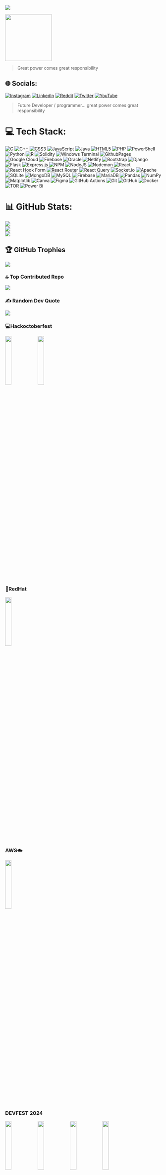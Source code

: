 [![](https://visitcount.itsvg.in/api?id=Ro706&label=Profile%20Views&color=1&pretty=false)](https://visitcount.itsvg.in)

<img align="center" height="150" src="https://media.giphy.com/media/LMcB8XospGZO8UQq87/giphy.gif"/>

> Great power comes great responsibility
## 🌐 Socials:
[![Instagram](https://img.shields.io/badge/Instagram-%23E4405F.svg?logo=Instagram&logoColor=white)](https://www.instagram.com/ro706_coder/) [![LinkedIn](https://img.shields.io/badge/LinkedIn-%230077B5.svg?logo=linkedin&logoColor=white)](https://www.linkedin.com/in/rohit-mandal-97535a259/) [![Reddit](https://img.shields.io/badge/Reddit-%23FF4500.svg?logo=Reddit&logoColor=white)](https://www.reddit.com/user/roco404/)  [![Twitter](https://img.shields.io/badge/Twitter-%231DA1F2.svg?logo=Twitter&logoColor=white)](https://twitter.com/RohitMa68312212) [![YouTube](https://img.shields.io/badge/YouTube-%23FF0000.svg?logo=YouTube&logoColor=white)](https://www.youtube.com/@sitian_rohit) <br/>
>Future Developer / programmer...
>great power comes great responsibility
# 💻 Tech Stack:
![C](https://img.shields.io/badge/c-%2300599C.svg?style=for-the-badge&logo=c&logoColor=white) ![C++](https://img.shields.io/badge/c++-%2300599C.svg?style=for-the-badge&logo=c%2B%2B&logoColor=white) ![CSS3](https://img.shields.io/badge/css3-%231572B6.svg?style=for-the-badge&logo=css3&logoColor=white) ![JavaScript](https://img.shields.io/badge/javascript-%23323330.svg?style=for-the-badge&logo=javascript&logoColor=%23F7DF1E) ![Java](https://img.shields.io/badge/java-%23ED8B00.svg?style=for-the-badge&logo=openjdk&logoColor=white) ![HTML5](https://img.shields.io/badge/html5-%23E34F26.svg?style=for-the-badge&logo=html5&logoColor=white) ![PHP](https://img.shields.io/badge/php-%23777BB4.svg?style=for-the-badge&logo=php&logoColor=white) ![PowerShell](https://img.shields.io/badge/PowerShell-%235391FE.svg?style=for-the-badge&logo=powershell&logoColor=white) ![Python](https://img.shields.io/badge/python-3670A0?style=for-the-badge&logo=python&logoColor=ffdd54) ![R](https://img.shields.io/badge/r-%23276DC3.svg?style=for-the-badge&logo=r&logoColor=white) ![Solidity](https://img.shields.io/badge/Solidity-%23363636.svg?style=for-the-badge&logo=solidity&logoColor=white) ![Windows Terminal](https://img.shields.io/badge/Windows%20Terminal-%234D4D4D.svg?style=for-the-badge&logo=windows-terminal&logoColor=white) ![GithubPages](https://img.shields.io/badge/github%20pages-121013?style=for-the-badge&logo=github&logoColor=white) ![Google Cloud](https://img.shields.io/badge/GoogleCloud-%234285F4.svg?style=for-the-badge&logo=google-cloud&logoColor=white) ![Firebase](https://img.shields.io/badge/firebase-%23039BE5.svg?style=for-the-badge&logo=firebase) ![Oracle](https://img.shields.io/badge/Oracle-F80000?style=for-the-badge&logo=oracle&logoColor=white) ![Netlify](https://img.shields.io/badge/netlify-%23000000.svg?style=for-the-badge&logo=netlify&logoColor=#00C7B7) ![Bootstrap](https://img.shields.io/badge/bootstrap-%238511FA.svg?style=for-the-badge&logo=bootstrap&logoColor=white) ![Django](https://img.shields.io/badge/django-%23092E20.svg?style=for-the-badge&logo=django&logoColor=white) ![Flask](https://img.shields.io/badge/flask-%23000.svg?style=for-the-badge&logo=flask&logoColor=white) ![Express.js](https://img.shields.io/badge/express.js-%23404d59.svg?style=for-the-badge&logo=express&logoColor=%2361DAFB) ![NPM](https://img.shields.io/badge/NPM-%23CB3837.svg?style=for-the-badge&logo=npm&logoColor=white) ![NodeJS](https://img.shields.io/badge/node.js-6DA55F?style=for-the-badge&logo=node.js&logoColor=white) ![Nodemon](https://img.shields.io/badge/NODEMON-%23323330.svg?style=for-the-badge&logo=nodemon&logoColor=%BBDEAD) ![React](https://img.shields.io/badge/react-%2320232a.svg?style=for-the-badge&logo=react&logoColor=%2361DAFB) ![React Hook Form](https://img.shields.io/badge/React%20Hook%20Form-%23EC5990.svg?style=for-the-badge&logo=reacthookform&logoColor=white) ![React Router](https://img.shields.io/badge/React_Router-CA4245?style=for-the-badge&logo=react-router&logoColor=white) ![React Query](https://img.shields.io/badge/-React%20Query-FF4154?style=for-the-badge&logo=react%20query&logoColor=white) ![Socket.io](https://img.shields.io/badge/Socket.io-black?style=for-the-badge&logo=socket.io&badgeColor=010101) ![Apache](https://img.shields.io/badge/apache-%23D42029.svg?style=for-the-badge&logo=apache&logoColor=white) ![SQLite](https://img.shields.io/badge/sqlite-%2307405e.svg?style=for-the-badge&logo=sqlite&logoColor=white) ![MongoDB](https://img.shields.io/badge/MongoDB-%234ea94b.svg?style=for-the-badge&logo=mongodb&logoColor=white) ![MySQL](https://img.shields.io/badge/mysql-4479A1.svg?style=for-the-badge&logo=mysql&logoColor=white) ![Firebase](https://img.shields.io/badge/firebase-a08021?style=for-the-badge&logo=firebase&logoColor=ffcd34) ![MariaDB](https://img.shields.io/badge/MariaDB-003545?style=for-the-badge&logo=mariadb&logoColor=white) ![Pandas](https://img.shields.io/badge/pandas-%23150458.svg?style=for-the-badge&logo=pandas&logoColor=white) ![NumPy](https://img.shields.io/badge/numpy-%23013243.svg?style=for-the-badge&logo=numpy&logoColor=white) ![Matplotlib](https://img.shields.io/badge/Matplotlib-%23ffffff.svg?style=for-the-badge&logo=Matplotlib&logoColor=black) ![Canva](https://img.shields.io/badge/Canva-%2300C4CC.svg?style=for-the-badge&logo=Canva&logoColor=white) ![Figma](https://img.shields.io/badge/figma-%23F24E1E.svg?style=for-the-badge&logo=figma&logoColor=white) ![GitHub Actions](https://img.shields.io/badge/github%20actions-%232671E5.svg?style=for-the-badge&logo=githubactions&logoColor=white) ![Git](https://img.shields.io/badge/git-%23F05033.svg?style=for-the-badge&logo=git&logoColor=white) ![GitHub](https://img.shields.io/badge/github-%23121011.svg?style=for-the-badge&logo=github&logoColor=white)  ![Docker](https://img.shields.io/badge/docker-%230db7ed.svg?style=for-the-badge&logo=docker&logoColor=white) ![TOR](https://img.shields.io/badge/tor-%237E4798.svg?style=for-the-badge&logo=tor-project&logoColor=white) ![Power Bi](https://img.shields.io/badge/power_bi-F2C811?style=for-the-badge&logo=powerbi&logoColor=black)
# 📊 GitHub Stats:
![](https://github-readme-stats.vercel.app/api?username=Ro706&theme=dark&hide_border=false&include_all_commits=false&count_private=false)<br/>
![](https://github-readme-streak-stats.herokuapp.com/?user=Ro706&theme=dark&hide_border=false)<br/>
![](https://github-readme-stats.vercel.app/api/top-langs/?username=Ro706&theme=dark&hide_border=false&include_all_commits=false&count_private=false&layout=compact)

## 🏆 GitHub Trophies
![](https://github-profile-trophy.vercel.app/?username=Ro706&theme=radical&no-frame=false&no-bg=true&margin-w=4)

### 🔝 Top Contributed Repo
![](https://github-contributor-stats.vercel.app/api?username=Ro706&limit=5&theme=dark&combine_all_yearly_contributions=true)

### ✍️ Random Dev Quote
![](https://quotes-github-readme.vercel.app/api?type=horizontal&theme=radical)

### 💻Hackoctoberfest
<img src="https://github.com/user-attachments/assets/19814559-a18b-4892-9c3b-b9e6d89db657" width="20%" hight="20%">
<img src="https://github.com/user-attachments/assets/6dbd7542-acdd-4615-9978-7f94a3fc1b81" width="20%" hight="20%">

### 🎩RedHat
<img src ="https://github.com/user-attachments/assets/a1ea8cb7-6740-4203-bcdc-ce1eb7dab87c" width="20%" hight="20%">

### AWS☁️
<img src="https://github.com/user-attachments/assets/ff19c7e6-be6d-4a80-8d3b-e65af509218f" width="20%" hight="20%">


### DEVFEST 2024
<img src ="https://github.com/user-attachments/assets/a8b65099-4568-44d1-8ddd-319790b0a834" width="20%" hight="20%">
<img src ="https://github.com/user-attachments/assets/0fe34e17-6b9e-4d2a-9c38-cb6a82efa5d2" width="20%" hight="20%">
<img src ="https://github.com/user-attachments/assets/25a40b07-40d8-4144-91cd-6f5db385e45f" width="20%" hight="20%">
<img src ="https://github.com/user-attachments/assets/6b3a6237-c487-4708-8fa1-824491f2b1d9" width="20%" hight="20%">

[![Davide's GitHub activity graph](https://github-readme-activity-graph.vercel.app/graph?username=Ro706&theme=github-compact&bg_color=282C35)](https://github.com/ashutosh00710/github-readme-activity-graph)

